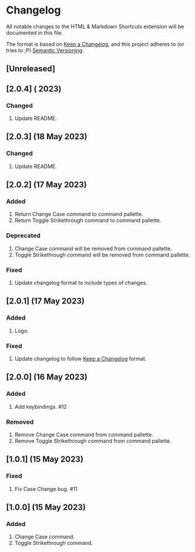 # Changelog

All notable changes to the HTML & Markdown Shortcuts extension will be documented in this file.

The format is based on [Keep a Changelog](https://keepachangelog.com/en/1.0.0/), and this project adheres to (or tries to ;P) [Semantic Versioning](https://semver.org/spec/v2.0.0.html).

## [Unreleased]

## [2.0.4] ( 2023)

### Changed

1. Update README.

## [2.0.3] (18 May 2023)

### Changed

1. Update README.

## [2.0.2] (17 May 2023)

### Added

1. Return Change Case command to command pallette.
1. Return Toggle Strikethrough command to command pallette.

### Deprecated

1. Change Case command will be removed from command pallette.
1. Toggle Strikethrough command will be removed from command pallette.

### Fixed

1. Update changelog format to include types of changes.

## [2.0.1] (17 May 2023)

### Added

1. Logo.

### Fixed

1. Update changelog to follow [Keep a Changelog](https://keepachangelog.com/en/1.1.0/) format.

## [2.0.0] (16 May 2023)

### Added

1. Add keybindings. #12

### Removed

1. Remove Change Case command from command pallette.
1. Remove Toggle Strikethrough command from command pallette.

## [1.0.1] (15 May 2023)

### Fixed

1. Fix Case Change bug. #11

## [1.0.0] (15 May 2023)

### Added

1. Change Case command.
1. Toggle Strikethrough command.

<!-- References -->

[reference style links url]: https://www.markdownguide.org/basic-syntax/#reference-style-links
